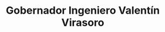 ---
title: Gobernador Ingeniero Valentín Virasoro
url: /gobernador-ingeniero-valentin-virasoro/
latitude: -28.053
longitude: -56.019
---